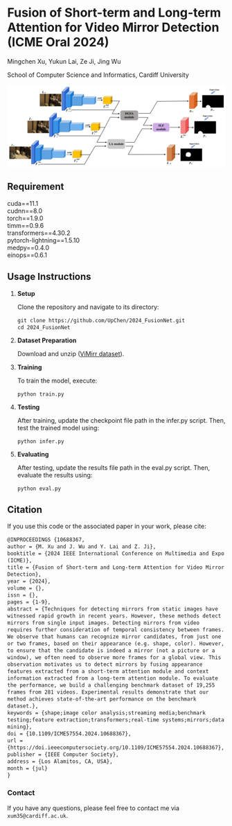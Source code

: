 # Fusion of Short-term and Long-term Attention for Video Mirror Detection (ICME Oral 2024)

Mingchen Xu, Yukun Lai, Ze Ji, Jing Wu

School of Computer Science and Informatics, Cardiff University


<p align="center">
  <img src="resources/Architecture-1.png"  width="750"/>
</p>


## Requirement

cuda==11.1   
cudnn==8.0  
torch==1.9.0   
timm==0.9.6   
transformers==4.30.2   
pytorch-lightning==1.5.10  
medpy==0.4.0  
einops==0.6.1


## Usage Instructions

1. **Setup**

   Clone the repository and navigate to its directory:

   ```shell
   git clone https://github.com/UpChen/2024_FusionNet.git
   cd 2024_FusionNet
   ```
   
2. **Dataset Preparation**

   Download and unzip ([ViMirr dataset](https://drive.google.com/file/d/1NO8uO6AALmI1Bh3UUh68tx1POHyC6O2i/view?usp=drive_link)).
   
3. **Training**
   
   To train the model, execute:
    
   ```shell
   python train.py
   ```
   
4. **Testing**

   After training, update the checkpoint file path in the infer.py script. Then, test the trained model using:
   
   ```shell
   python infer.py
   ```
   
5. **Evaluating**

   After testing, update the results file path in the eval.py script. Then, evaluate the results using:
   
   ```shell
   python eval.py
   ```
   
## Citation

If you use this code or the associated paper in your work, please cite:
   
```
@INPROCEEDINGS {10688367,
author = {M. Xu and J. Wu and Y. Lai and Z. Ji},
booktitle = {2024 IEEE International Conference on Multimedia and Expo (ICME)},
title = {Fusion of Short-term and Long-term Attention for Video Mirror Detection},
year = {2024},
volume = {},
issn = {},
pages = {1-9},
abstract = {Techniques for detecting mirrors from static images have witnessed rapid growth in recent years. However, these methods detect mirrors from single input images. Detecting mirrors from video requires further consideration of temporal consistency between frames. We observe that humans can recognize mirror candidates, from just one or two frames, based on their appearance (e.g. shape, color). However, to ensure that the candidate is indeed a mirror (not a picture or a window), we often need to observe more frames for a global view. This observation motivates us to detect mirrors by fusing appearance features extracted from a short-term attention module and context information extracted from a long-term attention module. To evaluate the performance, we build a challenging benchmark dataset of 19,255 frames from 281 videos. Experimental results demonstrate that our method achieves state-of-the-art performance on the benchmark dataset.},
keywords = {shape;image color analysis;streaming media;benchmark testing;feature extraction;transformers;real-time systems;mirrors;data mining},
doi = {10.1109/ICME57554.2024.10688367},
url = {https://doi.ieeecomputersociety.org/10.1109/ICME57554.2024.10688367},
publisher = {IEEE Computer Society},
address = {Los Alamitos, CA, USA},
month = {jul}
}
```

### Contact
If you have any questions, please feel free to contact me via `xum35@cardiff.ac.uk`.


